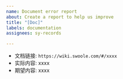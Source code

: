 ```yaml
---
name: Document error report
about: Create a report to help us improve
title: "[Doc]"
labels: documentation
assignees: sy-records

---
```


* 文档链接: `https://wiki.swoole.com/#/xxxx`  
* 实际内容: xxxx  
* 期望内容: xxxx
